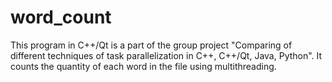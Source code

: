 # word_count
This program in С++/Qt is a part of the group project "Comparing of different techniques of task parallelization in  C++, С++/Qt, Java, Python". It counts the quantity of each word in the file using multithreading. 
